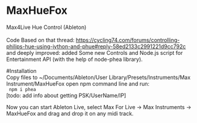 # MaxHueFox<br>
 Max4Live Hue Control (Ableton)
<br><br>
Code Based on that thread: https://cycling74.com/forums/controlling-philips-hue-using-jython-and-phue#reply-58ed2133c2991221d9cc792c
<br>and deeply improved: added Some new Controls and Node.js script for Entertainment API (with the help of node-phea library).


#Installation<br>
Copy files to ~/Documents/Ableton/User Library/Presets/Instruments/Max Instrument/MaxHueFox
open npm command line and run:
<br>
<code>
npm i phea 
</code>
<br>
[todo: add info about getting PSK/UserName/IP]

Now you can start Ableton Live, select Max For Live -> Max Instruments -> MaxHueFox and drag and drop it on any midi track.

